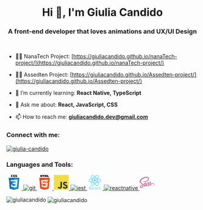 
<h1 align="center">Hi 👋, I'm Giulia Candido</h1>
<h3 align="center">A front-end developer that loves animations and UX/UI Design</h3>



<p align="left"> <a href="https://twitter.com/" target="blank"><img src="https://img.shields.io/twitter/follow/?logo=twitter&style=for-the-badge" alt="" /></a> </p>

- 👨‍💻 NanaTech Project: [https://giuliacandido.github.io/nanaTech-project/](https://giuliacandido.github.io/nanaTech-project/)

- 👨‍💻 Assedten Project: [https://giuliacandido.github.io/Assedten-project/](https://giuliacandido.github.io/Assedten-project/)

- 🌱 I’m currently learning: **React Native, TypeScript**

- 💬 Ask me about: **React, JavaScript, CSS**

- 📫 How to reach me: **giuliacandido.dev@gmail.com**

<h3 align="left">Connect with me:</h3>
<p align="left">
<a href="https://linkedin.com/in/giulia-candido" target="blank"><img align="center" src="https://raw.githubusercontent.com/rahuldkjain/github-profile-readme-generator/master/src/images/icons/Social/linked-in-alt.svg" alt="giulia-candido" height="30" width="40" /></a>
</p>

<h3 align="left">Languages and Tools:</h3>
<p align="left"> <a href="https://www.w3schools.com/css/" target="_blank" rel="noreferrer"> <img src="https://raw.githubusercontent.com/devicons/devicon/master/icons/css3/css3-original-wordmark.svg" alt="css3" width="40" height="40"/> </a> <a href="https://git-scm.com/" target="_blank" rel="noreferrer"> <img src="https://www.vectorlogo.zone/logos/git-scm/git-scm-icon.svg" alt="git" width="40" height="40"/> </a> <a href="https://www.w3.org/html/" target="_blank" rel="noreferrer"> <img src="https://raw.githubusercontent.com/devicons/devicon/master/icons/html5/html5-original-wordmark.svg" alt="html5" width="40" height="40"/> </a> <a href="https://developer.mozilla.org/en-US/docs/Web/JavaScript" target="_blank" rel="noreferrer"> <img src="https://raw.githubusercontent.com/devicons/devicon/master/icons/javascript/javascript-original.svg" alt="javascript" width="40" height="40"/> </a> <a href="https://jestjs.io" target="_blank" rel="noreferrer"> <img src="https://www.vectorlogo.zone/logos/jestjsio/jestjsio-icon.svg" alt="jest" width="40" height="40"/> </a> <a href="https://reactjs.org/" target="_blank" rel="noreferrer"> <img src="https://raw.githubusercontent.com/devicons/devicon/master/icons/react/react-original-wordmark.svg" alt="react" width="40" height="40"/> </a> <a href="https://reactnative.dev/" target="_blank" rel="noreferrer"> <img src="https://reactnative.dev/img/header_logo.svg" alt="reactnative" width="40" height="40"/> </a> <a href="https://sass-lang.com" target="_blank" rel="noreferrer"> <img src="https://raw.githubusercontent.com/devicons/devicon/master/icons/sass/sass-original.svg" alt="sass" width="40" height="40"/> </a> </p>

<p><img align="left" src="https://github-readme-stats.vercel.app/api/top-langs?username=giuliacandido&show_icons=true&locale=en&layout=compact" alt="giuliacandido" /></p>

<p>&nbsp;<img align="center" src="https://github-readme-stats.vercel.app/api?username=giuliacandido&show_icons=true&locale=en" alt="giuliacandido" /></p>
